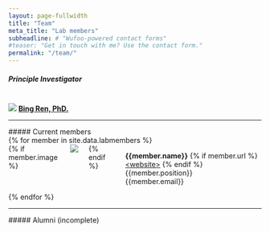 ```yaml
---
layout: page-fullwidth
title: "Team"
meta_title: "Lab members"
subheadline: # "Wufoo-powered contact forms"
#teaser: "Get in touch with me? Use the contact form."
permalink: "/team/"
---
```

##### Principle Investigator
<br>
 <img src="{{site.urlimg}}team-bingren.jpg">
<b> <a href="http://www.ludwigcancerresearch.org/location/san-diego-branch/bing-ren-lab"> Bing Ren, PhD. </a> </b>
<hr>
##### Current members
<br>
<div class ="row">
{% for member in site.data.labmembers %}
 <div class = "small-12 medium-6 large-3 columns">
 {% if member.image %}  <img src="{{site.urlimg}}{{member.image}}"> {% endif %}
 <p> <b>{{member.name}}</b>
 {% if member.url %} <a href="{{member.url}}"> &lt;website&gt;</a> {% endif %} <br>
 {{member.position}} <br>
 {{member.email}} </p>
 </div> <!-- small-12 large-4 columns -->
{% endfor %}
</div> <!-- row -->
<hr>
##### Alumni (incomplete)
